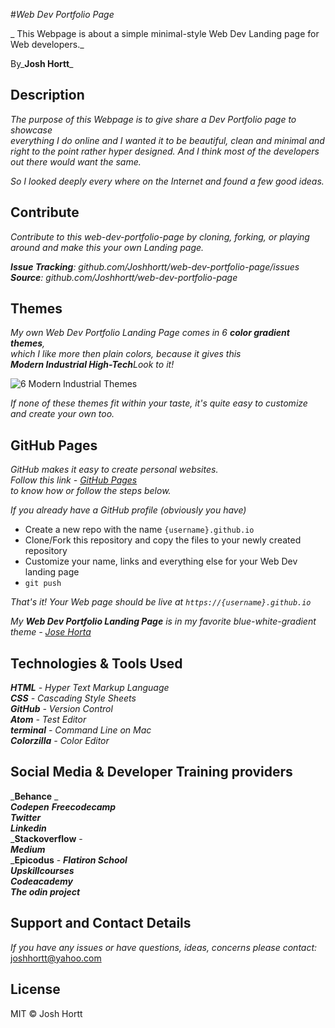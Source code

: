 #_Web Dev Portfolio Page_

_ This Webpage is about a simple minimal-style Web Dev Landing page for <br/>
Web developers._

By_**Josh Hortt**_

## Description

_The purpose of this Webpage is to give share a Dev Portfolio page to showcase <br/>
everything I do online and I wanted it to be beautiful, clean and minimal and <br/>
right to the point rather hyper designed. And I think most of the developers <br/>
out there would want the same._ <br/>

_So I looked deeply every where on the Internet and found a few good ideas._

## Contribute
_Contribute to this web-dev-portfolio-page by cloning, forking, or playing <br/>
around and make this your own Landing page._ <br/>

_**Issue Tracking**: github.com/Joshhortt/web-dev-portfolio-page/issues_<br/>
_**Source**: github.com/Joshhortt/web-dev-portfolio-page_

## Themes

_My own Web Dev Portfolio Landing Page comes in 6 **color gradient themes**, <br/>
which I like more then plain colors, because it gives this <br/>
**Modern Industrial High-Tech**Look to it!_

![6 Modern Industrial Themes](https://imgbb.com/)

_If none of these themes fit within your taste, it's quite easy to customize <br/>
and create your own too._

## GitHub Pages

_GitHub makes it easy to create personal websites. <br/>
Follow this link - [GitHub Pages](https://pages.github.com/) <br/>
to know how or follow the steps below._ <br/>

_If you already have a GitHub profile (obviously you have)_ <br/>

* Create a new repo with the name `{username}.github.io` <br/>
* Clone/Fork this repository and copy the files to your newly created repository <br/>
* Customize your name, links and everything else for your Web Dev landing page <br/>
* `git push` <br/>

_That's it! Your Web page should be live at  `https://{username}.github.io`_ <br/>

_My **Web Dev Portfolio Landing Page** is in my favorite blue-white-gradient <br/>
theme - [Jose Horta](https://Joshhortt.github.io)_

## Technologies & Tools Used

_**HTML** - Hyper Text Markup Language_ <br/>
_**CSS** - Cascading Style Sheets_ <br/>
_**GitHub** - Version Control_ <br/>
_**Atom** - Test Editor_ <br/>
_**terminal** - Command Line on Mac_ <br/>
_**Colorzilla** - Color Editor_

## Social Media & Developer Training providers

_**Behance** _ <br/>
_**Codepen**_
_**Freecodecamp**_ <br/>
_**Twitter**_ <br/>
_**Linkedin**_ <br/>
_**Stackoverflow** - <br/>
_**Medium**_ <br/>
_**Epicodus** -
_**Flatiron School**_ <br/>
_**Upskillcourses**_ <br/>
_**Codeacademy**_ <br/>
_**The odin project**_ <br/>

## Support and Contact Details

_If you have any issues or have questions, ideas, concerns please contact:_ joshhortt@yahoo.com

## License

MIT © Josh Hortt
